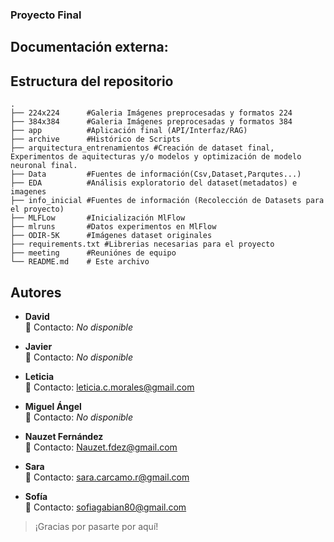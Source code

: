 ### Proyecto Final



## Documentación externa:

## Estructura del repositorio
```
.
├── 224x224      #Galeria Imágenes preprocesadas y formatos 224
├── 384x384      #Galeria Imágenes preprocesadas y formatos 384
├── app          #Aplicación final (API/Interfaz/RAG) 
├── archive      #Histórico de Scripts
├── arquitectura_entrenamientos #Creación de dataset final, Experimentos de aquitecturas y/o modelos y optimización de modelo neuronal final.
├── Data         #Fuentes de información(Csv,Dataset,Parqutes...)
├── EDA          #Análisis exploratorio del dataset(metadatos) e imagenes 
├── info_inicial #Fuentes de información (Recolección de Datasets para el proyecto)
├── MLFLow       #Inicialización MlFlow
├── mlruns       #Datos experimentos en MlFlow
├── ODIR-5K      #Imágenes dataset originales
├── requirements.txt #Librerias necesarias para el proyecto
├── meeting      #Reuniónes de equipo
└── README.md    # Este archivo
```


## Autores

- **David**  
  📧 Contacto: *No disponible*

- **Javier**  
  📧 Contacto: *No disponible*

- **Leticia**  
  📧 Contacto: leticia.c.morales@gmail.com

- **Miguel Ángel**  
  📧 Contacto: *No disponible*

- **Nauzet Fernández**  
  📧 Contacto: Nauzet.fdez@gmail.com

- **Sara**  
  📧 Contacto: sara.carcamo.r@gmail.com  

- **Sofía**  
  📧 Contacto: sofiagabian80@gmail.com


>  ¡Gracias por pasarte por aquí! 

